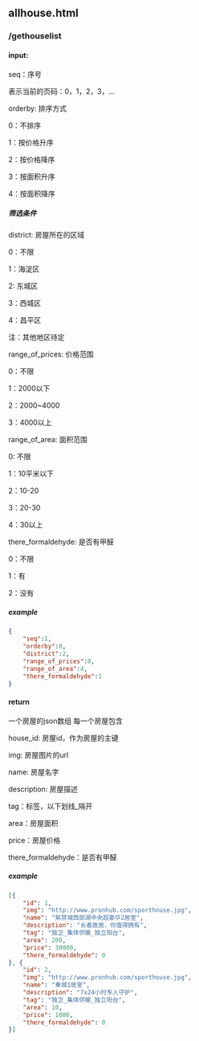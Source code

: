## allhouse.html
### /gethouselist
#### input: 

seq：序号

表示当前的页码：0，1，2，3，...

orderby: 排序方式

0：不排序

1：按价格升序

2：按价格降序

3：按面积升序

4：按面积降序

##### 筛选条件

district: 房屋所在的区域

0：不限

1：海淀区

2: 东城区

3：西城区

4：昌平区

注：其他地区待定

range_of_prices: 价格范围

0：不限

1：2000以下

2：2000~4000

3：4000以上

range_of_area: 面积范围

0: 不限

1：10平米以下

2：10-20

3：20-30

4：30以上

there_formaldehyde: 是否有甲醛

0：不限

1：有

2：没有

##### example
```json
{
    "seq":1,
    "orderby":0,
    "district":2,
    "range_of_prices":0,
    "range_of_area":4,
    "there_formaldehyde":1
}
```
#### return

一个房屋的json数组
每一个房屋包含

house_id: 房屋id，作为房屋的主键

img: 房屋图片的url

name: 房屋名字

description: 房屋描述

tag：标签，以下划线_隔开

area：房屋面积

price：房屋价格

there_formaldehyde：是否有甲醛

##### example
```json
[{
	"id": 1,
	"img": "http://www.pronhub.com/sporthouse.jpg",
	"name": "紫禁城西部湖中央超豪华2居室",
	"description": "长者故居，你值得拥有",
	"tag": "独卫_集体供暖_独立阳台",
    "area": 200,
	"price": 30000,
	"there_formaldehyde": 0
}, {
	"id": 2,
	"img": "http://www.pronhub.com/sporthouse.jpg",
	"name": "秦城1居室",
	"description": "7x24小时专人守护",
	"tag": "独卫_集体供暖_独立阳台",
    "area": 10,
	"price": 1000,
	"there_formaldehyde": 0
}]
```